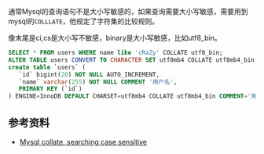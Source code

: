 通常Mysql的查询语句不是大小写敏感的，如果查询需要大小写敏感，需要用到mysql的`COLLLATE`，他规定了字符集的比较规则。

像末尾是ci,cs是大小写不敏感，binary是大小写敏感，比如utf8_bin。

```sql
SELECT * FROM users WHERE name like 'cRaZy' COLLATE utf8_bin;
ALTER TABLE users CONVERT TO CHARACTER SET utf8mb4 COLLATE utf8mb4_bin;
create table `users` (
   `id` bigint(20) NOT NULL AUTO_INCREMENT,
   `name` varchar(255) NOT NULL COMMENT '用户名',
   PRIMARY KEY (`id`)
) ENGINE=InnoDB DEFAULT CHARSET=utf8mb4 COLLATE utf8mb4_bin COMMENT='用户';
```

## 参考资料

- [Mysql collate, searching case sensitive](https://makandracards.com/makandra/19495-mysql-collate-searching-case-sensitive)

